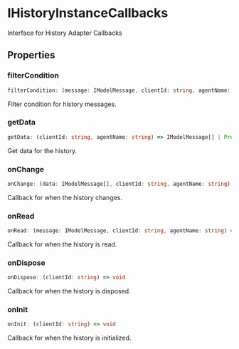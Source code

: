 # IHistoryInstanceCallbacks

Interface for History Adapter Callbacks

## Properties

### filterCondition

```ts
filterCondition: (message: IModelMessage, clientId: string, agentName: string) => boolean | Promise<boolean>
```

Filter condition for history messages.

### getData

```ts
getData: (clientId: string, agentName: string) => IModelMessage[] | Promise<IModelMessage[]>
```

Get data for the history.

### onChange

```ts
onChange: (data: IModelMessage[], clientId: string, agentName: string) => void
```

Callback for when the history changes.

### onRead

```ts
onRead: (message: IModelMessage, clientId: string, agentName: string) => void
```

Callback for when the history is read.

### onDispose

```ts
onDispose: (clientId: string) => void
```

Callback for when the history is disposed.

### onInit

```ts
onInit: (clientId: string) => void
```

Callback for when the history is initialized.
